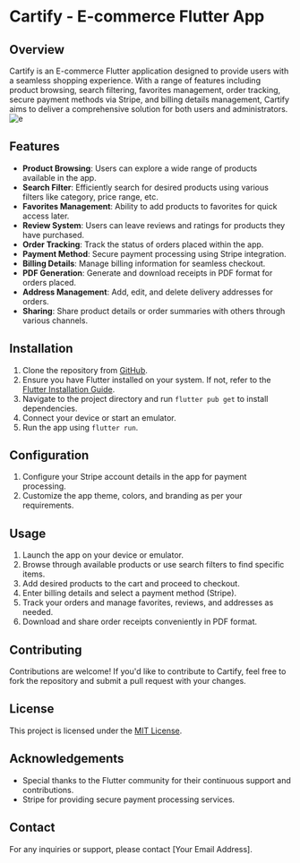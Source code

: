 # Cartify - E-commerce Flutter App

## Overview
Cartify is an E-commerce Flutter application designed to provide users with a seamless shopping experience. With a range of features including product browsing, search filtering, favorites management, order tracking, secure payment methods via Stripe, and billing details management, Cartify aims to deliver a comprehensive solution for both users and administrators.
![e](https://github.com/eeimaan/cartify/assets/69849967/99710d0c-f76e-4c36-9e35-343b29d91f2b)

## Features
- **Product Browsing**: Users can explore a wide range of products available in the app.
- **Search Filter**: Efficiently search for desired products using various filters like category, price range, etc.
- **Favorites Management**: Ability to add products to favorites for quick access later.
- **Review System**: Users can leave reviews and ratings for products they have purchased.
- **Order Tracking**: Track the status of orders placed within the app.
- **Payment Method**: Secure payment processing using Stripe integration.
- **Billing Details**: Manage billing information for seamless checkout.
- **PDF Generation**: Generate and download receipts in PDF format for orders placed.
- **Address Management**: Add, edit, and delete delivery addresses for orders.
- **Sharing**: Share product details or order summaries with others through various channels.

## Installation
1. Clone the repository from [GitHub](https://github.com/your_username/cartify).
2. Ensure you have Flutter installed on your system. If not, refer to the [Flutter Installation Guide](https://flutter.dev/docs/get-started/install).
3. Navigate to the project directory and run `flutter pub get` to install dependencies.
4. Connect your device or start an emulator.
5. Run the app using `flutter run`.

## Configuration
1. Configure your Stripe account details in the app for payment processing.
2. Customize the app theme, colors, and branding as per your requirements.

## Usage
1. Launch the app on your device or emulator.
2. Browse through available products or use search filters to find specific items.
3. Add desired products to the cart and proceed to checkout.
4. Enter billing details and select a payment method (Stripe).
5. Track your orders and manage favorites, reviews, and addresses as needed.
6. Download and share order receipts conveniently in PDF format.

## Contributing
Contributions are welcome! If you'd like to contribute to Cartify, feel free to fork the repository and submit a pull request with your changes.

## License
This project is licensed under the [MIT License](LICENSE).

## Acknowledgements
- Special thanks to the Flutter community for their continuous support and contributions.
- Stripe for providing secure payment processing services.

## Contact
For any inquiries or support, please contact [Your Email Address].
